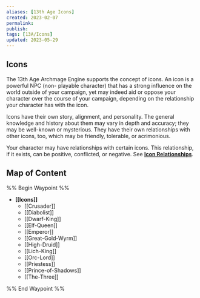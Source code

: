```yaml
---
aliases: [13th Age Icons]
created: 2023-02-07
permalink: 
publish: 
tags: [13A/Icons]
updated: 2023-05-29
---
```


## Icons

The 13th Age Archmage Engine supports the concept of icons. An icon is a powerful NPC (non- playable character) that has a strong influence on the world outside of your campaign, yet may indeed aid or oppose your character over the course of your campaign, depending on the relationship your character has with the icon.

Icons have their own story, alignment, and personality. The general knowledge and history about them may vary in depth and accuracy; they may be well-known or mysterious. They have their own relationships with other icons, too, which may be friendly, tolerable, or acrimonious.

Your character may have relationships with certain icons. This relationship, if it exists, can be positive, conflicted, or negative. See **[Icon Relationships](Compendium/13A/Character-Rules/Icon-Relationships.md)**.

## Map of Content

%% Begin Waypoint %%
- **[[Icons]]**
	- [[Crusader]]
	- [[Diabolist]]
	- [[Dwarf-King]]
	- [[Elf-Queen]]
	- [[Emperor]]
	- [[Great-Gold-Wyrm]]
	- [[High-Druid]]
	- [[Lich-King]]
	- [[Orc-Lord]]
	- [[Priestess]]
	- [[Prince-of-Shadows]]
	- [[The-Three]]

%% End Waypoint %%